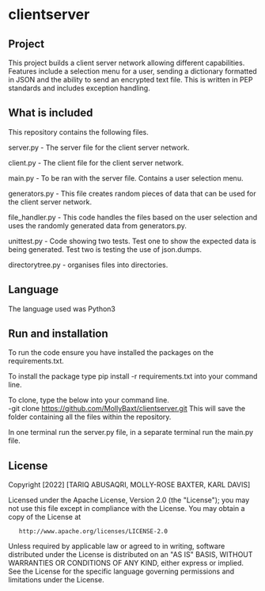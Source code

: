 # clientserver
## Project
This project builds a client server network allowing different capabilities. Features include a selection menu for a user, sending a dictionary formatted in JSON and the ability to send an encrypted text file. This is written in PEP standards and includes exception handling. 
## What is included
This repository contains the following files.

server.py - The server file for the client server network.

client.py - The client file for the client server network.

main.py - To be ran  with the server file. Contains a user selection menu.

generators.py - This file creates random pieces of data that can be used for the client server network.

file_handler.py - This code handles the files based on the user selection and uses the randomly generated data from generators.py.

unittest.py - Code showing two tests. Test one to show the expected data is being generated. Test two is testing the use of json.dumps. 

directorytree.py - organises files into directories.

## Language
The language used was Python3
## Run and installation
To run the code ensure you have installed the packages on the requirements.txt.

To install the package type    pip install -r requirements.txt into your command line.

To clone, type the below into your command line.      
-git clone https://github.com/MollyBaxt/clientserver.git
This will save the folder containing all the files within the repository. 

In one terminal run the server.py file, in a separate terminal run the main.py file.

## License
Copyright [2022] [TARIQ ABUSAQRI, MOLLY-ROSE BAXTER, KARL DAVIS]

   Licensed under the Apache License, Version 2.0 (the "License");
   you may not use this file except in compliance with the License.
   You may obtain a copy of the License at

       http://www.apache.org/licenses/LICENSE-2.0

   Unless required by applicable law or agreed to in writing, software
   distributed under the License is distributed on an "AS IS" BASIS,
   WITHOUT WARRANTIES OR CONDITIONS OF ANY KIND, either express or implied.
   See the License for the specific language governing permissions and
   limitations under the License.


